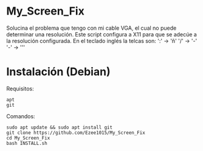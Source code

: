 # My_Screen_Fix
  Solucina el problema que tengo con mi cable VGA, el cual no puede determinar una resolución. Este script configura a X11 para que se adecúe a la resolución configurada. En el teclado inglés la telcas son: 
        ':' -> 'ñ'
        '/' -> '-'
        '-' -> '''
# Instalación (Debian)
  Requisitos:
 ```
 apt
 git
 ```
  Comandos:
 ```
 sudo apt update && sudo apt install git
 git clone https://github.com/Ezee1015/My_Screen_Fix
 cd My_Screen_Fix
 bash INSTALL.sh
 ```
